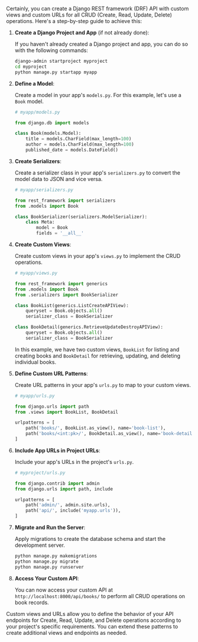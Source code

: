 Certainly, you can create a Django REST framework (DRF) API with custom views and custom URLs for all CRUD (Create, Read, Update, Delete) operations. Here's a step-by-step guide to achieve this:

1. **Create a Django Project and App** (if not already done):

   If you haven't already created a Django project and app, you can do so with the following commands:

   ```bash
   django-admin startproject myproject
   cd myproject
   python manage.py startapp myapp
   ```

2. **Define a Model**:

   Create a model in your app's `models.py`. For this example, let's use a `Book` model.

   ```python
   # myapp/models.py

   from django.db import models

   class Book(models.Model):
       title = models.CharField(max_length=100)
       author = models.CharField(max_length=100)
       published_date = models.DateField()
   ```

3. **Create Serializers**:

   Create a serializer class in your app's `serializers.py` to convert the model data to JSON and vice versa.

   ```python
   # myapp/serializers.py

   from rest_framework import serializers
   from .models import Book

   class BookSerializer(serializers.ModelSerializer):
       class Meta:
           model = Book
           fields = '__all__'
   ```

4. **Create Custom Views**:

   Create custom views in your app's `views.py` to implement the CRUD operations.

   ```python
   # myapp/views.py

   from rest_framework import generics
   from .models import Book
   from .serializers import BookSerializer

   class BookList(generics.ListCreateAPIView):
       queryset = Book.objects.all()
       serializer_class = BookSerializer

   class BookDetail(generics.RetrieveUpdateDestroyAPIView):
       queryset = Book.objects.all()
       serializer_class = BookSerializer
   ```

   In this example, we have two custom views, `BookList` for listing and creating books and `BookDetail` for retrieving, updating, and deleting individual books.

5. **Define Custom URL Patterns**:

   Create URL patterns in your app's `urls.py` to map to your custom views.

   ```python
   # myapp/urls.py

   from django.urls import path
   from .views import BookList, BookDetail

   urlpatterns = [
       path('books/', BookList.as_view(), name='book-list'),
       path('books/<int:pk>/', BookDetail.as_view(), name='book-detail'),
   ]
   ```

6. **Include App URLs in Project URLs**:

   Include your app's URLs in the project's `urls.py`.

   ```python
   # myproject/urls.py

   from django.contrib import admin
   from django.urls import path, include

   urlpatterns = [
       path('admin/', admin.site.urls),
       path('api/', include('myapp.urls')),
   ]
   ```

7. **Migrate and Run the Server**:

   Apply migrations to create the database schema and start the development server.

   ```bash
   python manage.py makemigrations
   python manage.py migrate
   python manage.py runserver
   ```

8. **Access Your Custom API**:

   You can now access your custom API at `http://localhost:8000/api/books/` to perform all CRUD operations on book records.

Custom views and URLs allow you to define the behavior of your API endpoints for Create, Read, Update, and Delete operations according to your project's specific requirements. You can extend these patterns to create additional views and endpoints as needed.
